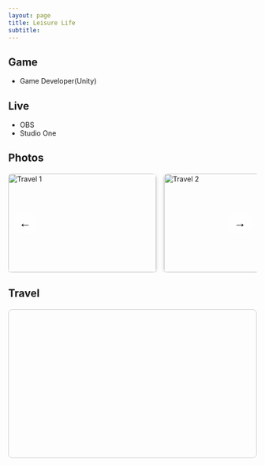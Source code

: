 ```yaml
---
layout: page
title: Leisure Life
subtitle: 
---
```

## Game
- Game Developer(Unity)

## Live
- OBS
- Studio One

## Photos
<style>
.carousel-wrapper {
  position: relative;
  width: 100%;
  overflow: hidden;
  margin: 20px 0;
}

.carousel {
  display: flex;
  gap: 1rem;
  transition: transform 0.3s ease-in-out;
  scroll-behavior: smooth;
}

.carousel-item {
  flex: 0 0 300px;
  height: 200px;
  border-radius: 8px;
  overflow: hidden;
  box-shadow: 0 2px 6px rgba(0,0,0,0.2);
}
.carousel-item img {
  width: 100%;
  height: 100%;
  object-fit: cover;
}

/* Buttons */
.carousel-btn {
  position: absolute;
  top: 50%;
  transform: translateY(-50%);
  background: rgba(255,255,255,0.7);
  border: none;
  font-size: 24px;
  padding: 8px 12px;
  cursor: pointer;
  border-radius: 50%;
  z-index: 10;
}
.carousel-btn:hover {
  background: rgba(255,255,255,0.9);
}
.carousel-btn.prev {
  left: 10px;
}
.carousel-btn.next {
  right: 10px;
}
</style>

<div class="carousel-wrapper">
  <button class="carousel-btn prev" onclick="scrollCarousel(-1)">&#8592;</button>
  <div class="carousel" id="imageCarousel">
    <div class="carousel-item"><img src="img/travel1.jpg" alt="Travel 1"></div>
    <div class="carousel-item"><img src="img/travel2.jpg" alt="Travel 2"></div>
    <div class="carousel-item"><img src="img/travel3.jpg" alt="Travel 3"></div>
    <div class="carousel-item"><img src="img/travel4.jpg" alt="Travel 4"></div>
  </div>
  <button class="carousel-btn next" onclick="scrollCarousel(1)">&#8594;</button>
</div>

<script>
function scrollCarousel(direction) {
  const carousel = document.getElementById('imageCarousel');
  const scrollAmount = 320; // adjust depending on item width + gap
  carousel.scrollBy({
    left: direction * scrollAmount,
    behavior: 'smooth'
  });
}
</script>



## Travel
<!-- Leaflet CSS & JS -->
<link rel="stylesheet" href="https://unpkg.com/leaflet/dist/leaflet.css" />
<script src="https://unpkg.com/leaflet/dist/leaflet.js"></script>

<!-- 地图容器 -->
<div id="travel-map" style="height: 300px; margin: 20px 0; border: 1px solid #ccc; border-radius: 8px;"></div>

<script>
// 初始化地图并设置中心点和缩放等级
var map = L.map('travel-map').setView([20.0, 0.0], 2);

// 加载 OpenStreetMap 图层
L.tileLayer('https://{s}.tile.openstreetmap.org/{z}/{x}/{y}.png', {
  attribution: 'Map data © <a href="https://openstreetmap.org">OpenStreetMap</a> contributors'
}).addTo(map);

// 添加旅游足迹标记点
var places = [
  { name: "New York, USA", coords: [40.7128, -74.0060] },
  { name: "Tokyo, Japan", coords: [35.6762, 139.6503] },
  { name: "Paris, France", coords: [48.8566, 2.3522] },
  { name: "Honolulu, Hawaii", coords: [21.3069, -157.8583] }
];

places.forEach(function(place) {
  L.marker(place.coords).addTo(map)
    .bindPopup(`<b>${place.name}</b>`);
});
</script>
